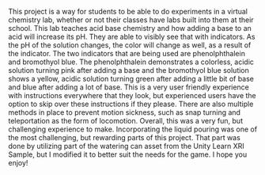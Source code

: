 This project is a way for students to be able to do experiments in a virtual chemistry lab, whether or not their classes have labs built into them at their school. This lab teaches acid base chemistry and how adding a base to an acid will increase its pH. They are able to visibly see that with indicators. As the pH of the solution changes, the color will change as well, as a result of the indicator. The two indicators that are being used are phenolphthalein and bromothyol blue. The phenolphthalein demonstrates a colorless, acidic solution turning pink after adding a base and the bromothyol blue solution shows a yellow, acidic solution turning green after adding a little bit of base and blue after adding a lot of base. This is a very user friendly experience with instructions everywhere that they look, but experienced users have the option to skip over these instructions if they please. There are also multiple methods in place to prevent motion sickness, such as snap turning and teleportation as the form of locomotion.
Overall, this was a very fun, but challenging experience to make. Incorporating the liquid pouring was one of the most challenging, but rewarding parts of this project. That part was done by utilizing part of the watering can asset from the Unity Learn XRI Sample, but I modified it to better suit the needs for the game. 
I hope you enjoy!
